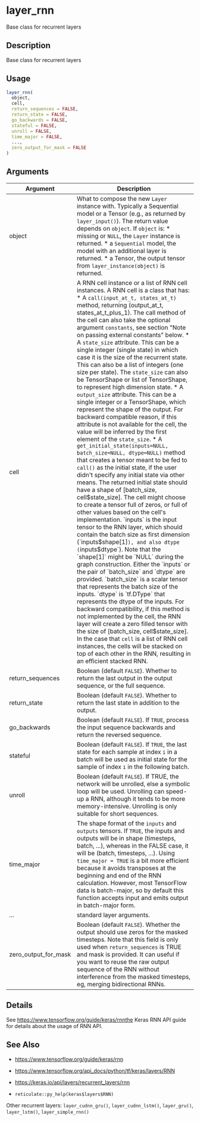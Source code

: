 # layer_rnn


Base class for recurrent layers




## Description

Base class for recurrent layers





## Usage
```r
layer_rnn(
  object,
  cell,
  return_sequences = FALSE,
  return_state = FALSE,
  go_backwards = FALSE,
  stateful = FALSE,
  unroll = FALSE,
  time_major = FALSE,
  ...,
  zero_output_for_mask = FALSE
)
```




## Arguments


Argument      |Description
------------- |----------------
object | What to compose the new ``Layer`` instance with. Typically a Sequential model or a Tensor (e.g., as returned by ``layer_input()``). The return value depends on ``object``. If ``object`` is:   *  missing or `NULL`, the `Layer` instance is returned.  *  a `Sequential` model, the model with an additional layer is returned.  *  a Tensor, the output tensor from `layer_instance(object)` is returned.
cell | A RNN cell instance or a list of RNN cell instances. A RNN cell is a class that has:   *  A `call(input_at_t, states_at_t)` method, returning (output_at_t, states_at_t_plus_1). The call method of the cell can also take the optional argument `constants`, see section "Note on passing external constants" below.  *  A `state_size` attribute. This can be a single integer (single state) in which case it is the size of the recurrent state. This can also be a list of integers (one size per state). The `state_size` can also be TensorShape or list of TensorShape, to represent high dimension state.  *  A `output_size` attribute. This can be a single integer or a TensorShape, which represent the shape of the output. For backward compatible reason, if this attribute is not available for the cell, the value will be inferred by the first element of the `state_size`.  *  A `get_initial_state(inputs=NULL, batch_size=NULL, dtype=NULL)` method that creates a tensor meant to be fed to `call()` as the initial state, if the user didn't specify any initial state via other means. The returned initial state should have a shape of [batch_size, cell$state_size]. The cell might choose to create a tensor full of zeros, or full of other values based on the cell's implementation. `inputs` is the input tensor to the RNN layer, which should contain the batch size as first dimension (`inputs$shape[1]`), and also dtype (`inputs$dtype`). Note that the `shape[1]` might be `NULL` during the graph construction. Either the `inputs` or the pair of `batch_size` and `dtype` are provided. `batch_size` is a scalar tensor that represents the batch size of the inputs. `dtype` is `tf.DType` that represents the dtype of the inputs. For backward compatibility, if this method is not implemented by the cell, the RNN layer will create a zero filled tensor with the size of [batch_size, cell$state_size]. In the case that `cell` is a list of RNN cell instances, the cells will be stacked on top of each other in the RNN, resulting in an efficient stacked RNN.
return_sequences | Boolean (default ``FALSE``). Whether to return the last output in the output sequence, or the full sequence.
return_state | Boolean (default ``FALSE``). Whether to return the last state in addition to the output.
go_backwards | Boolean (default ``FALSE``). If ``TRUE``, process the input sequence backwards and return the reversed sequence.
stateful | Boolean (default ``FALSE``). If ``TRUE``, the last state for each sample at index ``i`` in a batch will be used as initial state for the sample of index ``i`` in the following batch.
unroll | Boolean (default ``FALSE``). If TRUE, the network will be unrolled, else a symbolic loop will be used. Unrolling can speed-up a RNN, although it tends to be more memory-intensive. Unrolling is only suitable for short sequences.
time_major | The shape format of the ``inputs`` and ``outputs`` tensors. If ``TRUE``, the inputs and outputs will be in shape (timesteps, batch, ...), whereas in the FALSE case, it will be (batch, timesteps, ...). Using ``time_major = TRUE`` is a bit more efficient because it avoids transposes at the beginning and end of the RNN calculation. However, most TensorFlow data is batch-major, so by default this function accepts input and emits output in batch-major form.
... | standard layer arguments.
zero_output_for_mask | Boolean (default ``FALSE``). Whether the output should use zeros for the masked timesteps. Note that this field is only used when ``return_sequences`` is TRUE and mask is provided. It can useful if you want to reuse the raw output sequence of the RNN without interference from the masked timesteps, eg, merging bidirectional RNNs.




## Details

See https://www.tensorflow.org/guide/keras/rnnthe Keras RNN API guide
for details about the usage of RNN API.







## See Also



*  https://www.tensorflow.org/guide/keras/rnn




*  https://www.tensorflow.org/api_docs/python/tf/keras/layers/RNN

*  https://keras.io/api/layers/recurrent_layers/rnn

*  `reticulate::py_help(keras$layers$RNN)`


Other recurrent layers: 
`layer_cudnn_gru()`,
`layer_cudnn_lstm()`,
`layer_gru()`,
`layer_lstm()`,
`layer_simple_rnn()`



